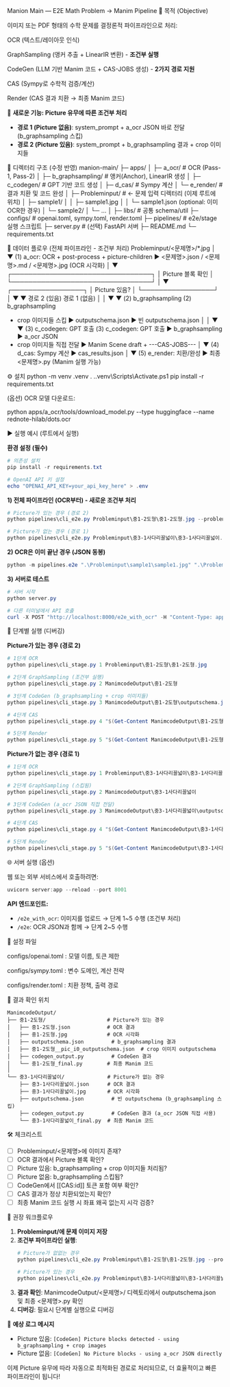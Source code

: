 Manion Main — E2E Math Problem → Manim Pipeline
🎯 목적 (Objective)

이미지 또는 PDF 형태의 수학 문제를 결정론적 파이프라인으로 처리:

OCR (텍스트/레이아웃 인식)

GraphSampling (앵커 추출 + LinearIR 변환) - **조건부 실행**

CodeGen (LLM 기반 Manim 코드 + CAS-JOBS 생성) - **2가지 경로 지원**

CAS (Sympy로 수학적 검증/계산)

Render (CAS 결과 치환 → 최종 Manim 코드)

🚀 **새로운 기능: Picture 유무에 따른 조건부 처리**

- **경로 1 (Picture 없음)**: system_prompt + a_ocr JSON 바로 전달 (b_graphsampling 스킵)
- **경로 2 (Picture 있음)**: system_prompt + b_graphsampling 결과 + crop 이미지들

📂 디렉터리 구조 (수정 반영)
manion-main/
├─ apps/
│  ├─ a_ocr/             # OCR (Pass-1, Pass-2)
│  ├─ b_graphsampling/   # 앵커(Anchor), LinearIR 생성
│  ├─ c_codegen/         # GPT 기반 코드 생성
│  ├─ d_cas/             # Sympy 계산
│  └─ e_render/          # 결과 치환 및 코드 완성
│
├─ Probleminput/         # ← 문제 입력 디렉터리 (이제 루트에 위치)
│  ├─ sample1/
│  │   ├─ sample1.jpg
│  │   └─ sample1.json (optional: 이미 OCR한 경우)
│  └─ sample2/
│      └─ ...
│
├─ libs/                 # 공통 schema/util
├─ configs/              # openai.toml, sympy.toml, render.toml
├─ pipelines/            # e2e/stage 실행 스크립트
├─ server.py             # (선택) FastAPI 서버
├─ README.md
└─ requirements.txt

🔗 데이터 플로우 (전체 파이프라인 - 조건부 처리)
Probleminput/<문제명>/*.jpg
   │
   ▼
(1) a_ocr: OCR + post-process + picture-children
   ▶ <문제명>.json / <문제명>.md / <문제명>.jpg (OCR 시각화)
   │
   ▼
   ┌─────────────────────────────────┐
   │     Picture 블록 확인           │
   └─────────────────────────────────┘
   │
   ▼
   ┌─────────────────┐
   │   Picture 있음?  │
   └─────────────────┘
   │
   ▼                ▼
경로 2 (있음)      경로 1 (없음)
   │                │
   ▼                ▼
(2) b_graphsampling (2) b_graphsampling
   + crop 이미지들     스킵
   ▶ outputschema.json ▶ 빈 outputschema.json
   │                │
   ▼                ▼
(3) c_codegen: GPT 호출 (3) c_codegen: GPT 호출
   ▶ b_graphsampling   ▶ a_ocr JSON
   + crop 이미지들     직접 전달
   ▶ Manim Scene draft + ---CAS-JOBS---
   │
   ▼
(4) d_cas: Sympy 계산
   ▶ cas_results.json
   │
   ▼
(5) e_render: 치환/완성
   ▶ 최종 <문제명>.py (Manim 실행 가능)

⚙ 설치
python -m venv .venv
. .\.venv\Scripts\Activate.ps1
pip install -r requirements.txt


(옵션) OCR 모델 다운로드:

python apps/a_ocr/tools/download_model.py --type huggingface --name rednote-hilab/dots.ocr

▶ 실행 예시 (루트에서 실행)

**환경 설정 (필수)**
```powershell
# 의존성 설치
pip install -r requirements.txt

# OpenAI API 키 설정
echo "OPENAI_API_KEY=your_api_key_here" > .env
```

**1) 전체 파이프라인 (OCR부터) - 새로운 조건부 처리**

```powershell
# Picture가 있는 경우 (경로 2)
python pipelines\cli_e2e.py Probleminput\중1-2도형\중1-2도형.jpg --problem-name "중1-2도형"

# Picture가 없는 경우 (경로 1)  
python pipelines\cli_e2e.py Probleminput\중3-1사다리꼴넓이\중3-1사다리꼴넓이.jpg --problem-name "중3-1사다리꼴넓이"
```

**2) OCR은 이미 끝난 경우 (JSON 동봉)**
```powershell
python -m pipelines.e2e ".\Probleminput\sample1\sample1.jpg" ".\Probleminput\sample1\sample1.json"
```

**3) 서버로 테스트**
```powershell
# 서버 시작
python server.py

# 다른 터미널에서 API 호출
curl -X POST "http://localhost:8000/e2e_with_ocr" -H "Content-Type: application/json" -d "{\"image_path\": \"Probleminput/중1-2도형/중1-2도형.jpg\", \"problem_name\": \"중1-2도형\"}"
```

🧩 단계별 실행 (디버깅)

**Picture가 있는 경우 (경로 2)**
```powershell
# 1단계 OCR
python pipelines\cli_stage.py 1 Probleminput\중1-2도형\중1-2도형.jpg

# 2단계 GraphSampling (조건부 실행)
python pipelines\cli_stage.py 2 ManimcodeOutput\중1-2도형

# 3단계 CodeGen (b_graphsampling + crop 이미지들)
python pipelines\cli_stage.py 3 ManimcodeOutput\중1-2도형\outputschema.json

# 4단계 CAS
python pipelines\cli_stage.py 4 "$(Get-Content ManimcodeOutput\중1-2도형\codegen_output.py)"

# 5단계 Render
python pipelines\cli_stage.py 5 "$(Get-Content ManimcodeOutput\중1-2도형\manim_draft.py)" ManimcodeOutput\중1-2도형\cas_results.json ManimcodeOutput\중1-2도형\final.py
```

**Picture가 없는 경우 (경로 1)**
```powershell
# 1단계 OCR
python pipelines\cli_stage.py 1 Probleminput\중3-1사다리꼴넓이\중3-1사다리꼴넓이.jpg

# 2단계 GraphSampling (스킵됨)
python pipelines\cli_stage.py 2 ManimcodeOutput\중3-1사다리꼴넓이

# 3단계 CodeGen (a_ocr JSON 직접 전달)
python pipelines\cli_stage.py 3 ManimcodeOutput\중3-1사다리꼴넓이\outputschema.json

# 4단계 CAS
python pipelines\cli_stage.py 4 "$(Get-Content ManimcodeOutput\중3-1사다리꼴넓이\codegen_output.py)"

# 5단계 Render
python pipelines\cli_stage.py 5 "$(Get-Content ManimcodeOutput\중3-1사다리꼴넓이\manim_draft.py)" ManimcodeOutput\중3-1사다리꼴넓이\cas_results.json ManimcodeOutput\중3-1사다리꼴넓이\final.py
```

🌐 서버 실행 (옵션)

웹 또는 외부 서비스에서 호출하려면:

```powershell
uvicorn server:app --reload --port 8001
```

**API 엔드포인트:**
- `/e2e_with_ocr`: 이미지를 업로드 → 단계 1~5 수행 (조건부 처리)
- `/e2e`: OCR JSON과 함께 → 단계 2~5 수행

🔧 설정 파일

configs/openai.toml : 모델 이름, 토큰 제한

configs/sympy.toml : 변수 도메인, 계산 전략

configs/render.toml : 치환 정책, 출력 경로

📁 결과 확인 위치

```
ManimcodeOutput/
├── 중1-2도형/                    # Picture가 있는 경우
│   ├── 중1-2도형.json            # OCR 결과
│   ├── 중1-2도형.jpg             # OCR 시각화
│   ├── outputschema.json         # b_graphsampling 결과
│   ├── 중1-2도형__pic_i0_outputschema.json  # crop 이미지 outputschema
│   ├── codegen_output.py         # CodeGen 결과
│   └── 중1-2도형_final.py        # 최종 Manim 코드
│
└── 중3-1사다리꼴넓이/              # Picture가 없는 경우
    ├── 중3-1사다리꼴넓이.json      # OCR 결과
    ├── 중3-1사다리꼴넓이.jpg       # OCR 시각화
    ├── outputschema.json         # 빈 outputschema (b_graphsampling 스킵)
    ├── codegen_output.py         # CodeGen 결과 (a_ocr JSON 직접 사용)
    └── 중3-1사다리꼴넓이_final.py  # 최종 Manim 코드
```

🛠 체크리스트

- [ ] Probleminput/<문제명>에 이미지 존재?
- [ ] OCR 결과에서 Picture 블록 확인?
- [ ] Picture 있음: b_graphsampling + crop 이미지들 처리됨?
- [ ] Picture 없음: b_graphsampling 스킵됨?
- [ ] CodeGen에서 [[CAS:id]] 토큰 포함 여부 확인?
- [ ] CAS 결과가 정상 치환되었는지 확인?
- [ ] 최종 Manim 코드 실행 시 좌표 왜곡 없는지 시각 검증?

🧠 권장 워크플로우

1. **Probleminput/에 문제 이미지 저장**
2. **조건부 파이프라인 실행**:
   ```powershell
   # Picture가 없없는 경우
   python pipelines\cli_e2e.py Probleminput\중1-2도형\중1-2도형.jpg --problem-name "중1-2도형"
   
   # Picture가 있는 경우
   python pipelines\cli_e2e.py Probleminput\중3-1사다리꼴넓이\중3-1사다리꼴넓이.jpg --problem-name "중3-1사다리꼴넓이"
   ```
3. **결과 확인**: ManimcodeOutput/<문제명>/ 디렉토리에서 outputschema.json 및 최종 <문제명>.py 확인
4. **디버깅**: 필요시 단계별 실행으로 디버깅

🎯 **예상 로그 메시지**
- Picture 있음: `[CodeGen] Picture blocks detected - using b_graphsampling + crop images`
- Picture 없음: `[CodeGen] No Picture blocks - using a_ocr JSON directly`

이제 Picture 유무에 따라 자동으로 최적화된 경로로 처리되므로, 더 효율적이고 빠른 파이프라인이 됩니다!